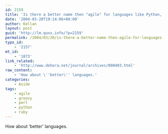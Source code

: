 ```yaml
---
id: 2159
title: 'Is there a better name then "agile" for languages like Python, Ruby, Perl, and Groovy?'
date: '2004-03-20T19:14:06+00:00'
author: Kellan
layout: post
guid: 'http://lm.quxx.info/?p=2159'
permalink: /2004/03/20/is-there-a-better-name-then-agile-for-languages-like-python-ruby-perl-and-groovy/
typo_id:
    - '2157'
mt_id:
    - '1873'
link_related:
    - 'http://www.dehora.net/journal/archives/000403.html'
raw_content:
    - 'How about \''better\'' languages.'
categories:
    - Aside
tags:
    - agile
    - groovy
    - perl
    - python
    - ruby
---
```


How about ‘better’ languages.
